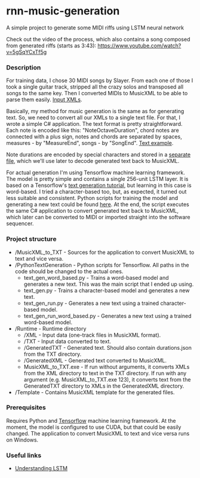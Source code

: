 # rnn-music-generation

A simple project to generate some MIDI riffs using LSTM neural network

Check out the video of the process, which also contains a song composed from generated riffs (starts as 3:43):
https://www.youtube.com/watch?v=5gSqYCxTf5g

### Description

For training data, I chose 30 MIDI songs by Slayer. From each one of those I took a single guitar track, stripped all the crazy solos and transposed all songs to the same key. Then I converted MIDIs to MusicXML to be able to parse them easily. [Input XMLs](/Runtime/XML/).

Basically, my method for music generation is the same as for generating text. So, we need to convert all our XMLs to a single text file. For that, I wrote a simple C# application. The text format is pretty straightforward. Each note is encoded like this: "NoteOctaveDuration", chord notes are connected with a plus sign, notes and chords are separated by spaces, measures - by "MeasureEnd", songs - by "SongEnd". [Text example](/Runtime/TXT/output.txt).

Note durations are encoded by special characters and stored in a [separate file](Runtime/TXT/durations.json), which we'll use later to decode generated text back to MusicXML.

For actual generation I'm using Tensorflow machine learning framework. The model is pretty simple and contains a single 256-unit LSTM layer. It is based on a Tensorflow's [text generation tutorial](https://www.tensorflow.org/tutorials/sequences/text_generation), but learning in this case is word-based. I tried a character-based too, but, as expected, it turned out less suitable and consistent. Python scripts for training the model and generating a new text could be found [here](/PythonTextGeneration/). At the end, the script executes the same C# application to convert generated text back to MusicXML, which later can be converted to MIDI or imported straight into the software sequencer.

### Project structure

* /MusicXML_to_TXT - Sources for the application to convert MusicXML to text and vice versa.
* /PythonTextGeneration - Python scripts for Tensorflow. All paths in the code should be changed to the actual ones.
  * text_gen_word_based.py - Trains a word-based model and generates a new text. This was the main script that I ended up using.
  * text_gen.py - Trains a character-based model and generates a new text.
  * text_gen_run.py - Generates a new text using a trained character-based model.
  * text_gen_run_word_based.py - Generates a new text using a trained word-based model.
* /Runtime - Runtime directory
  * /XML - Input data (one-track files in MusicXML format).
  * /TXT - Input data converted to text.
  * /GeneratedTXT - Generated text. Should also contain durations.json from the TXT directory.
  * /GeneratedXML - Generated text converted to MusicXML.  
  * MusicXML_to_TXT.exe - If run without arguments, it converts XMLs from the XML directory to text in the TXT directory. If run with any argument (e.g. MusicXML_to_TXT.exe 123), it converts text from the GeneratedTXT directory to XMLs in the GeneratedXML directory.
* /Template - Contains MusicXML template for the generated files.

### Prerequisites

Requires Python and [Tensorflow](https://www.tensorflow.org/) machine learning framework. 
At the moment, the model is configured to use CUDA, but that could be easily changed.
The application to convert MusicXML to text and vice versa runs on Windows.

### Useful links

* [Understanding LSTM](http://colah.github.io/posts/2015-08-Understanding-LSTMs/)
